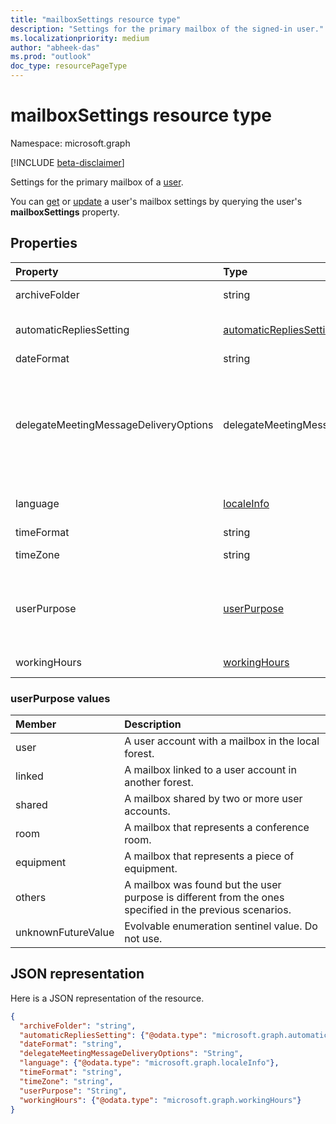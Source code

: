 ```yaml
---
title: "mailboxSettings resource type"
description: "Settings for the primary mailbox of the signed-in user."
ms.localizationpriority: medium
author: "abheek-das"
ms.prod: "outlook"
doc_type: resourcePageType
---
```


# mailboxSettings resource type

Namespace: microsoft.graph

[!INCLUDE [beta-disclaimer](../../includes/beta-disclaimer.md)]

Settings for the primary mailbox of a [user](user.md).

You can [get](../api/user-get-mailboxsettings.md) or [update](../api/user-update-mailboxsettings.md) a user's mailbox settings by querying the user's **mailboxSettings** property.


## Properties
| Property	   | Type	|Description|
|:---------------|:--------|:----------|
|archiveFolder|string|Folder ID of an archive folder for the user. Read-only.|
|automaticRepliesSetting|[automaticRepliesSetting](automaticrepliessetting.md)|Configuration settings to automatically notify the sender of an incoming email with a message from the signed-in user.|
|dateFormat|string|The date format for the user's mailbox.|
|delegateMeetingMessageDeliveryOptions|delegateMeetingMessageDeliveryOptions| If the user has a calendar delegate, this specifies whether the delegate, mailbox owner, or both receive meeting messages and meeting responses. Possible values are: `sendToDelegateAndInformationToPrincipal`, `sendToDelegateAndPrincipal`, `sendToDelegateOnly`. The default is `sendToDelegateOnly`.|
|language|[localeInfo](localeinfo.md)|The locale information for the user, including the preferred language and country/region.|
|timeFormat|string|The time format for the user's mailbox.|
|timeZone|string|The default time zone for the user's mailbox.|
|userPurpose|[userPurpose](#userpurpose-values)|The purpose of the mailbox. Differentiates a mailbox for a single user from a shared mailbox and equipment mailbox in Exchange Online. Possible values are: `user`, `linked`, `shared`, `room`, `equipment`, `others`, `unknownFutureValue`. Read-only. |
|workingHours|[workingHours](workinghours.md)|The days of the week and hours in a specific time zone that the user works.|

### userPurpose values
| Member             | Description                                                                                              |
|:-------------------|:---------------------------------------------------------------------------------------------------------|
| user               | A user account with a mailbox in the local forest.                                                       |
| linked             | A mailbox linked to a user account in another forest.                                                    |
| shared             | A mailbox shared by two or more user accounts.                                                           |
| room               | A mailbox that represents a conference room.                                                             |
| equipment          | A mailbox that represents a piece of equipment.                                                          |
| others             | A mailbox was found but the user purpose is different from the ones specified in the previous scenarios. |
| unknownFutureValue | Evolvable enumeration sentinel value. Do not use.                                                        |

## JSON representation

Here is a JSON representation of the resource.

<!-- {
  "blockType": "resource",
  "optionalProperties": [
    "archiveFolder"
  ],
  "@odata.type": "microsoft.graph.mailboxSettings"
}-->

```json
{
  "archiveFolder": "string",
  "automaticRepliesSetting": {"@odata.type": "microsoft.graph.automaticRepliesSetting"},
  "dateFormat": "string",
  "delegateMeetingMessageDeliveryOptions": "String",
  "language": {"@odata.type": "microsoft.graph.localeInfo"},
  "timeFormat": "string",
  "timeZone": "string",
  "userPurpose": "String",
  "workingHours": {"@odata.type": "microsoft.graph.workingHours"}
}
```

<!-- uuid: 8fcb5dbc-d5aa-4681-8e31-b001d5168d79
2015-10-25 14:57:30 UTC -->
<!--
{
  "type": "#page.annotation",
  "description": "mailboxSettings resource",
  "keywords": "",
  "section": "documentation",
  "tocPath": "",
  "suppressions": []
}
-->


